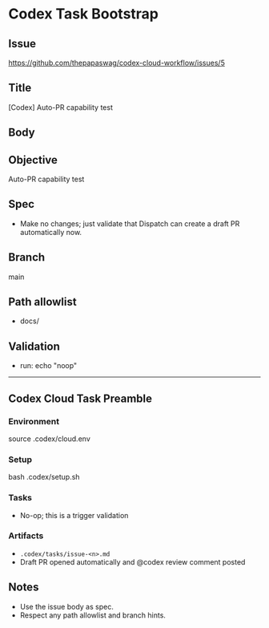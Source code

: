 # Codex Task Bootstrap
## Issue
https://github.com/thepapaswag/codex-cloud-workflow/issues/5
## Title
[Codex] Auto-PR capability test
## Body
## Objective
Auto-PR capability test

## Spec
- Make no changes; just validate that Dispatch can create a draft PR automatically now.

## Branch
main

## Path allowlist
- docs/

## Validation
- run: echo "noop"

---

## Codex Cloud Task Preamble

### Environment
source .codex/cloud.env

### Setup
bash .codex/setup.sh

### Tasks
- No-op; this is a trigger validation

### Artifacts
- `.codex/tasks/issue-<n>.md`
- Draft PR opened automatically and @codex review comment posted

## Notes
- Use the issue body as spec.
- Respect any path allowlist and branch hints.
